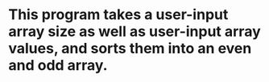# This program takes a user-input array size as well as user-input array values, and sorts them into an even and odd array. 
